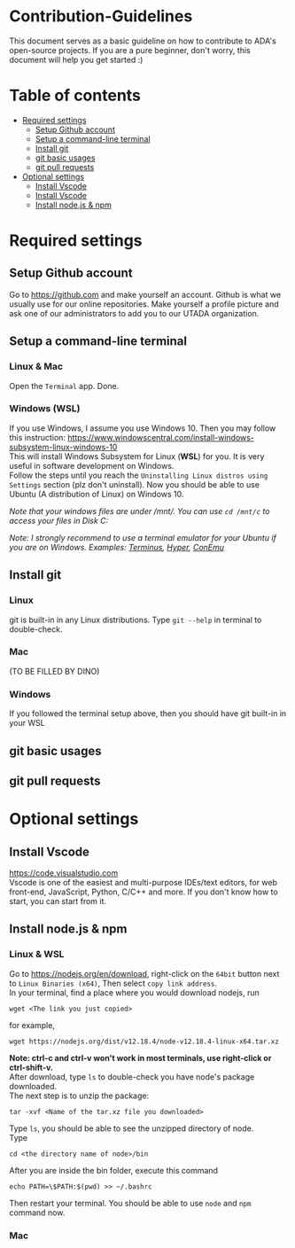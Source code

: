 # Contribution-Guidelines
This document serves as a basic guideline on how to contribute to ADA's open-source projects. If you are a pure beginner, don't worry, this document will help you get started :)

# Table of contents
* [Required settings](#Required-settings)
    * [Setup Github account](##Setup-Github-account)
    * [Setup a command-line terminal](##Setup-a-command-line-terminal)
    * [Install git](##Install-git)
    * [git basic usages](##git-basic-usages)
    * [git pull requests](##git-pull-requests)
* [Optional settings](#Optional-settings)
    * [Install Vscode](##Install-Vscode)
    * [Install Vscode](##Install-Vscode)
    * [Install node.js & npm](##Install-node.js-&-npm)


# Required settings

## Setup Github account
Go to https://github.com and make yourself an account. Github is what we usually use for our online repositories. Make yourself a profile picture and ask one of our administrators to add you to our UTADA organization. 

## Setup a command-line terminal
### Linux & Mac
Open the `Terminal` app. Done.
### Windows (**WSL**)
If you use Windows, I assume you use Windows 10. Then you may follow this instruction: https://www.windowscentral.com/install-windows-subsystem-linux-windows-10   
This will install Windows Subsystem for Linux (**WSL**) for you. It is very useful in software development on Windows.   
Follow the steps until you reach the `Uninstalling Linux distros using Settings` section (plz don't uninstall). Now you should be able to use Ubuntu (A distribution of Linux) on Windows 10. 

*Note that your windows files are under /mnt/. You can use `cd /mnt/c` to access your files in Disk C:*

*Note: I strongly recommend to use a terminal emulator for your Ubuntu if you are on Windows. Examples: [Terminus](https://eugeny.github.io/terminus/), [Hyper](https://hyper.is/), [ConEmu](https://conemu.github.io/)*

## Install git
### Linux
git is built-in in any Linux distributions.
Type `git --help` in terminal to double-check.
### Mac
(TO BE FILLED BY DINO)
### Windows
If you followed the terminal setup above, then you should have git built-in in your WSL

## git basic usages

## git pull requests

# Optional settings

## Install Vscode
https://code.visualstudio.com  
Vscode is one of the easiest and multi-purpose IDEs/text editors, for web front-end, JavaScript, Python, C/C++ and more. If you don't know how to start, you can start from it. 

## Install node.js & npm
### Linux & WSL
Go to https://nodejs.org/en/download, right-click on the `64bit` button next to `Linux Binaries (x64)`, Then select `copy link address`.  
In your terminal, find a place where you would download nodejs, run 

    wget <The link you just copied>

for example, 

    wget https://nodejs.org/dist/v12.18.4/node-v12.18.4-linux-x64.tar.xz

**Note: ctrl-c and ctrl-v won't work in most terminals, use right-click or ctrl-shift-v.**  
After download, type `ls` to double-check you have node's package downloaded.  
The next step is to unzip the package: 

    tar -xvf <Name of the tar.xz file you downloaded>

Type `ls`, you should be able to see the unzipped directory of node.  
Type 

    cd <the directory name of node>/bin

After you are inside the bin folder, execute this command

    echo PATH=\$PATH:$(pwd) >> ~/.bashrc

Then restart your terminal. You should be able to use `node` and `npm` command now. 
### Mac
